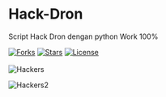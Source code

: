 # Hack-Dron
Script Hack Dron dengan python Work 100%

[![Forks](https://img.shields.io/github/forks/menang22/Hack-Dron.svg)](https://github.com/menang22/Hack-Dron)
[![Stars](https://img.shields.io/github/stars/menang22/Hack-Dron.svg)](https://github.com/menang22/Hack-Dron)
[![License](https://img.shields.io/github/license/menang22/Hack-Dron.svg)](https://github.com/menang22/Hack-Dron)
<br>
<br>
<img src="https://cdn1-production-images-kly.akamaized.net/sEhrh8UMhYHbU7vOmlzYaF8ZUPw=/750x416/smart/filters:quality(75):strip_icc():format(webp)/kly-media-production/medias/1588999/original/067512300_1494308992-000_par7480350.jpg" alt=Hackers>

<img src="https://akcdn.detik.net.id/visual/2020/11/23/infografisawas-dibobol-hacker-jangan-pakai-10-password-buruk-ini_169.jpeg?w=360&q=90" alt=Hackers2>

